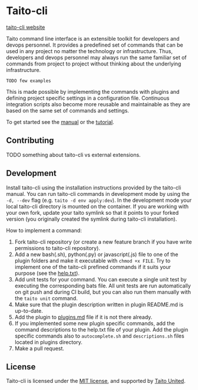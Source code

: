# Taito-cli

[taito-cli website](https://github.com/TaitoUnited/taito-cli/blob/dev/www/README.md)

Taito command line interface is an extensible toolkit for developers and devops personnel. It provides a predefined set of commands that can be used in any project no matter the technology or infrastructure. Thus, developers and devops personnel may always run the same familiar set of commands from project to project without thinking about the underlying infrastructure.

```
TODO few examples
```

This is made possible by implementing the commands with plugins and defining project specific settings in a configuration file. Continuous integration scripts also become more reusable and maintainable as they are based on the same set of commands and settings.

To get started see the [manual](https://github.com/TaitoUnited/taito-cli/tree/dev/docs/manual/README.md) or the [tutorial](https://github.com/TaitoUnited/taito-cli/tree/dev/docs/tutorial/README.md).

## Contributing

TODO something about taito-cli vs external extensions.

## Development

Install taito-cli using the installation instructions provided by the taito-cli manual. You can run taito-cli commands in development mode by using the `-d, --dev` flag (e.g. `taito -d env apply:dev`). In the development mode your local taito-cli directory is mounted on the container. If you are working with your own fork, update your taito symlink so that it points to your forked version (you originally created the symlink during taito-cli installation).

How to implement a command:

1. Fork taito-cli repository (or create a new feature branch if you have write permissions to taito-cli repository).
2. Add a new bash(.sh), python(.py) or javascript(.js) file to one of the plugin folders and make it executable with `chmod +x FILE`. Try to implement one of the taito-cli prefined commands if it suits your purpose (see the [help.txt](https://github.com/TaitoUnited/taito-cli/blob/master/help.txt)).
3. Add unit tests for your command. You can execute a single unit test by executing the corresponding bats file. All unit tests are run automatically on git push and during CI build, but you can also run them manually with the `taito unit` command.
4. Make sure that the plugin description written in plugin README.md is up-to-date.
5. Add the plugin to [plugins.md](https://github.com/TaitoUnited/taito-cli/blob/dev/docs/plugins.md) file if it is not there already.
6. If you implemented some new plugin specific commands, add the command descriptions to the help.txt file of your plugin. Add the plugin specific commands also to `autocomplete.sh` and `descriptions.sh` files located in plugins directory.
7. Make a pull request.

## License

Taito-cli is licensed under the [MIT license](https://github.com/TaitoUnited/taito-cli/blob/master/LICENSE), and supported by [Taito United](http://taitounited.fi/).
